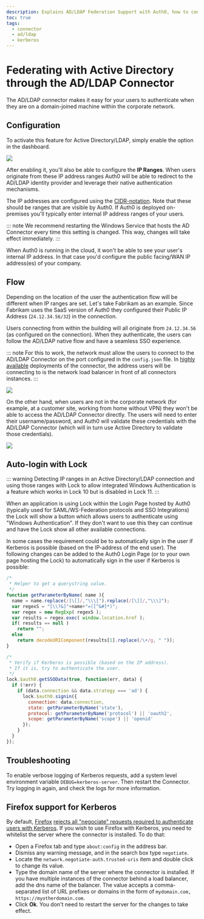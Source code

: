 ```yaml
---
description: Explains AD/LDAP Federation Support with Auth0, how to configure it, the flow, and auto-login with Lock.
toc: true
tags:
  - connector
  - ad/ldap
  - kerberos
---
```


# Federating with Active Directory through the AD/LDAP Connector

The AD/LDAP connector makes it easy for your users to authenticate when they are on a domain-joined machine within the corporate network.

## Configuration

To activate this feature for Active Directory/LDAP, simply enable the option in the dashboard.

![](/media/articles/connector/kerberos/connector-kerberos-configuration.png)

After enabling it, you'll also be able to configure the **IP Ranges**. When users originate from these IP address ranges Auth0 will be able to redirect to the AD/LDAP identity provider and leverage their native authentication mechanisms.

The IP addresses are configured using the [CIDR-notation](http://en.wikipedia.org/wiki/Classless_Inter-Domain_Routing). Note that these should be ranges that are visible by Auth0. If Auth0 is deployed on-premises you'll typically enter internal IP address ranges of your users.

::: note
We recommend restarting the Windows Service that hosts the AD Connector every time this setting is changed. This way, changes will take effect immediately.
:::

When Auth0 is running in the cloud, it won't be able to see your user's internal IP address. In that case you'd configure the public facing/WAN IP address(es) of your company.

## Flow

Depending on the location of the user the authentication flow will be different when IP ranges are set. Let's take Fabrikam as an example. Since Fabrikam uses the SaaS version of Auth0 they configured their Public IP Address (`24.12.34.56/32`) in the connection.

Users connecting from within the building will all originate from `24.12.34.56` (as configured on the connection). When they authenticate, the users can follow the AD/LDAP native flow and have a seamless SSO experience.

::: note
For this to work, the network must allow the users to connect to the AD/LDAP Connector on the port configured in the `config.json` file. In [highly available](/connector/high-availability) deployments of the connector, the address users will be connecting to is the network load balancer in front of all connectors instances.
:::

![](/media/articles/connector/kerberos/connector-kerberos-flow.png)

On the other hand, when users are not in the corporate network (for example, at a customer site, working from home without VPN) they won't be able to access the AD/LDAP Connector directly. The users will need to enter their username/password, and Auth0 will validate these credentials with the AD/LDAP Connector (which will in turn use Active Directory to validate those credentials).

![](/media/articles/connector/kerberos/connector-credentials-flow.png)

## Auto-login with Lock

::: warning
Detecting IP ranges in an Active Directory/LDAP connection and using those ranges with Lock to allow integrated Windows Authentication is a feature which works in Lock 10  but is disabled in Lock 11.
:::

When an application is using Lock within the Login Page hosted by Auth0 (typically used for SAML/WS-Federation protocols and SSO Integrations) the Lock will show a button which allows users to authenticate using "Windows Authentication". If they don't want to use this they can continue and have the Lock show all other available connections.

In some cases the requirement could be to automatically sign in the user if Kerberos is possible (based on the IP-address of the end user). The following changes can be added to the Auth0 Login Page (or to your own page hosting the Lock) to automatically sign in the user if Kerberos is possible:

```js
/*
 * Helper to get a querystring value.
 */
function getParameterByName( name ){
  name = name.replace(/[\[]/,"\\\[").replace(/[\]]/,"\\\]");
  var regexS = "[\\?&]"+name+"=([^&#]*)";
  var regex = new RegExp( regexS );
  var results = regex.exec( window.location.href );
  if( results == null )
    return "";
  else
    return decodeURIComponent(results[1].replace(/\+/g, " "));
}

/*
 * Verify if Kerberos is possible (based on the IP address).
 * If it is, try to authenticate the user.
 */
lock.$auth0.getSSOData(true, function(err, data) {
  if (!err) {
    if (data.connection && data.strategy === 'ad') {
      lock.$auth0.signin({
        connection: data.connection,
        state: getParameterByName('state'),
        protocol: getParameterByName('protocol') || 'oauth2',
        scope: getParameterByName('scope') || 'openid'
      });
    }
  }
});
```
## Troubleshooting

To enable verbose logging of Kerberos requests, add a system level environment variable `DEBUG=kerberos-server`. Then restart the Connector. Try logging in again, and check the logs for more information.

## Firefox support for Kerberos

By default, [Firefox](https://www.mozilla.org/firefox) [rejects all "negociate" requests required to authenticate users with Kerberos](https://developer.mozilla.org/en-US/docs/Mozilla/Integrated_authentication). If you wish to use Firefox with Kerberos, you need to whitelist the server where the connector is installed. To do that:

* Open a Firefox tab and type `about:config` in the address bar.
* Dismiss any warning message, and in the search box type `negotiate`.
* Locate the `network.negotiate-auth.trusted-uris` item and double click to change its value.
* Type the domain name of the server where the connector is installed. If you have multiple instances of the connector behind a load balancer, add the dns name of the balancer. 
The value accepts a comma-separated list of URL prefixes or domains in the form of `mydomain.com, https://myotherdomain.com`.
* Click **Ok**. You don't need to restart the server for the changes to take effect.
